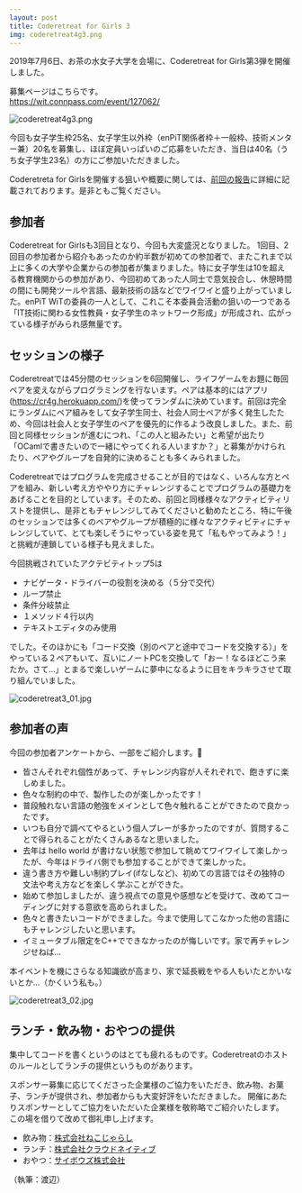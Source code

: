 ```yaml
---
layout: post
title: Coderetreat for Girls 3
img: coderetreat4g3.png 
---
```


2019年7月6日、お茶の水女子大学を会場に、Coderetreat for Girls第3弾を開催しました。

募集ページはこちらです。  
<https://wit.connpass.com/event/127062/>

![coderetreat4g3.png]({{site.baseurl}}/images/coderetreat4g3.png)

今回も女子学生枠25名、女子学生以外枠（enPiT関係者枠＋一般枠、技術メンター兼）20名を募集し、ほぼ定員いっぱいのご応募をいただき、当日は40名（うち女子学生23名）の方にご参加いただきました。  

Coderetreta for Girlsを開催する狙いや概要に関しては、[前回の報告]({{site.baseurl}}/Coderetreat-for-Girls-2/)に詳細に記載されております。是非ともご覧ください。

## 参加者
Coderetreat for Girlsも3回目となり、今回も大変盛況となりました。
1回目、2回目の参加者から紹介もあったのか約半数が初めての参加者で、またこれまで以上に多くの大学や企業からの参加者が集まりました。特に女子学生は10を超える教育機関からの参加があり、今回初めてあった人同士で意気投合し、休憩時間の間にも開発ツールや言語、最新技術の話などでワイワイと盛り上がっていました。enPiT WiTの委員の一人として、これこそ本委員会活動の狙いの一つである「IT技術に関わる女性教員・女子学生のネットワーク形成」が形成され、広がっている様子がみられ感無量です。

## セッションの様子
Coderetreatでは45分間のセッションを6回開催し、ライフゲームをお題に毎回ペアを変えながらプログラミングを行ないます。ペアは基本的にはアプリ(https://cr4g.herokuapp.com/)を使ってランダムに決めています。前回は完全にランダムにペア組みをして女子学生同士、社会人同士ペアが多く発生したため、今回は社会人と女子学生のペアを優先的に作るよう改良しました。また、前回と同様セッションが進むにつれ、「この人と組みたい」と希望が出たり「OCamlで書きたいので一緒にやってくれる人いますか？」と募集がかけられたり、ペアやグループを自発的に決めることも多くみられました。

Coderetreatではプログラムを完成させることが目的ではなく、いろんな方とペアを組み、新しい考え方ややり方にチャレンジすることでプログラムの基礎力をあげることを目的としています。そのため、前回と同様様々なアクティビティリストを提供し、是非ともチャレンジしてみてくださいと勧めたところ、特に午後のセッションでは多くのペアやグループが積極的に様々なアクティビティにチャレンジしていて、とても楽しそうにやっている姿を見て「私もやってみよう！」と挑戦が連鎖している様子も見えました。

今回挑戦されていたアクテビティトップ5は

- ナビゲータ・ドライバーの役割を決める（５分で交代）
- ループ禁止
- 条件分岐禁止
- １メソッド４行以内
- テキストエディタのみ使用

でした。そのほかにも「コード交換（別のペアと途中でコードを交換する）」をやっている２ペアもいて、互いにノートPCを交換して「おー！なるほどこう来たか。さて...」とまるで楽しいゲームに夢中になるように目をキラキラさせて取り組んでいました。

![coderetreat3_01.jpg]({{site.baseurl}}/images/coderetreat3_01.jpg)

## 参加者の声
今回の参加者アンケートから、一部をご紹介します。

- 皆さんそれぞれ個性があって、チャレンジ内容が人それぞれで、飽きずに楽しめました。
- 色々な制約の中で、製作したのが楽しかったです！
- 普段触れない言語の勉強をメインとして色々触れることができたので良かったです。
- いつも自分で調べてやるという個人プレーが多かったのですが、質問することで得られることがたくさんあるなと思いました。
- 去年は hello world が書けない状態で参加して眺めてワイワイして楽しかったが、今年はドライバ側でも参加することができて楽しかった。
- 違う書き方や難しい制約プレイ(ifなしなど)、初めての言語ではその独特の文法や考え方などを楽しく学ぶことができた。
- 始めて参加しましたが、違う視点での意見や感想などを受けて、改めてコーディングに対する意欲を高められました。
- 色々と書きたいコードができました。今まで使用してこなかった他の言語にもチャレンジしたいと思います。
- イミュータブル限定をC++でできなかったのが悔しいです。家で再チャレンジせねば…

本イベントを機にさらなる知識欲が高まり、家で延長戦をやる人もいたとかいないとか...（かくいう私も。）

![coderetreat3_02.jpg]({{site.baseurl}}/images/coderetreat3_02.jpg)

## ランチ・飲み物・おやつの提供
集中してコードを書くというのはとても疲れるものです。Coderetreatのホストのルールとしてランチの提供というものがあります。 

スポンサー募集に応じてくださった企業様のご協力をいただき、飲み物、お菓子、ランチが提供され、参加者からも大変好評をいただきました。
開催にあたりスポンサーとしてご協力をいただいた企業様を敬称略でご紹介いたします。  
この場を借りて改めて御礼申し上げます。 
- 飲み物：[株式会社ねこじゃらし](https://www.nekojarashi.com/)
- ランチ：[株式会社クラウドネイティブ](https://cloudnative.co.jp/)
- おやつ：[サイボウズ株式会社](https://cybozu.co.jp/)

（執筆：渡辺）

